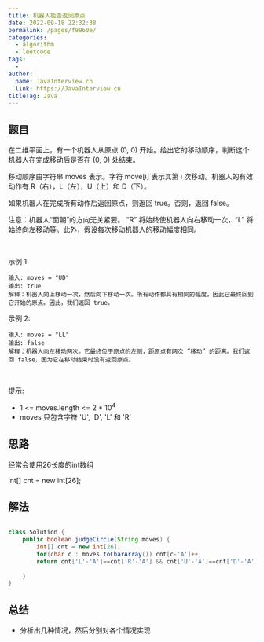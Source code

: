 ```yaml
---
title: 机器人能否返回原点
date: 2022-09-18 22:32:38
permalink: /pages/f9960e/
categories:
  - algorithm
  - leetcode
tags:
  - 
author: 
  name: JavaInterview.cn
  link: https://JavaInterview.cn
titleTag: Java
---
```



## 题目

在二维平面上，有一个机器人从原点 (0, 0) 开始。给出它的移动顺序，判断这个机器人在完成移动后是否在 (0, 0) 处结束。

移动顺序由字符串 moves 表示。字符 move[i] 表示其第 i 次移动。机器人的有效动作有 R（右），L（左），U（上）和 D（下）。

如果机器人在完成所有动作后返回原点，则返回 true。否则，返回 false。

注意：机器人“面朝”的方向无关紧要。 “R” 将始终使机器人向右移动一次，“L” 将始终向左移动等。此外，假设每次移动机器人的移动幅度相同。

 

示例 1:

    输入: moves = "UD"
    输出: true
    解释：机器人向上移动一次，然后向下移动一次。所有动作都具有相同的幅度，因此它最终回到它开始的原点。因此，我们返回 true。
示例 2:

    输入: moves = "LL"
    输出: false
    解释：机器人向左移动两次。它最终位于原点的左侧，距原点有两次 “移动” 的距离。我们返回 false，因为它在移动结束时没有返回原点。
 

提示:

- 1 <= moves.length <= 2 * 10<sup>4</sup>
- moves 只包含字符 'U', 'D', 'L' 和 'R'


## 思路

经常会使用26长度的int数组

int[] cnt = new int[26];

## 解法
```java

class Solution {
    public boolean judgeCircle(String moves) {
        int[] cnt = new int[26];
        for(char c : moves.toCharArray()) cnt[c-'A']++;
        return cnt['L'-'A']==cnt['R'-'A'] && cnt['U'-'A']==cnt['D'-'A'];
 
    }
}
```

## 总结

- 分析出几种情况，然后分别对各个情况实现 
